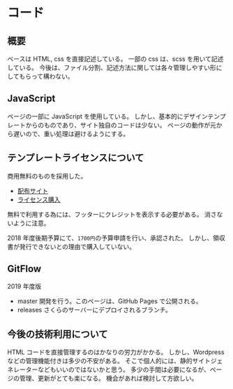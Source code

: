 # コード

## 概要

ベースは HTML, css を直接記述している。
一部の css は、scss を用いて記述している。
今後は、ファイル分割、記述方法に関しては各々管理しやすい形にしてもらって構わない。

## JavaScript

ページの一部に JavaScript を使用している。
しかし、基本的にデザインテンプレートからのものであり、サイト独自のコードは少ない。
ページの動作が元から遅いので、重い処理は避けるようにする。

## テンプレートライセンスについて

商用無料のものを採用した。

-   [配布サイト](https://uicookies.com/)
-   [ライセンス購入](https://uicookies.com/license/)

無料で利用する為には、フッターにクレジットを表示する必要がある。
消さないように注意。

2018 年度後期予算にて、`1700円`の予算申請を行い、承認された。
しかし、領収書が発行できないとの理由で購入していない。

## GitFlow

2019 年度版

-   master
    開発を行う。このページは、GitHub Pages で公開される。
-   releases
    さくらのサーバーにデプロイされるブランチ。

## 今後の技術利用について

HTML コードを直接管理するのはかなりの労力がかかる。
しかし、Wordpress などの管理機能付きは多少の不安がある。
そこで個人的には、静的サイトジェネレーターなどもいいのではないかと思う。
多少の手間は必要になるが、ページの管理、更新がとても楽になる。
機会があれば検討して方欲しい。
